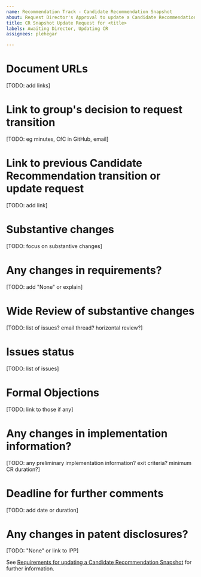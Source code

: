 ```yaml
---
name: Recommendation Track - Candidate Recommendation Snapshot
about: Request Director's Approval to update a Candidate Recommendation with a CR Snapshot (Candidate Recommendation Snapshot or Draft -> Candidate Recommendation Snapshot)
title: CR Snapshot Update Request for <title>
labels: Awaiting Director, Updating CR
assignees: plehegar

---
```


# Document URLs
[TODO: add links]

# Link to group's decision to request transition
[TODO: eg minutes, CfC in GitHub, email]

# Link to previous Candidate Recommendation transition or update request
[TODO: add link]

# Substantive changes
[TODO: focus on substantive changes]

# Any changes in requirements?
[TODO: add "None" or explain]

# Wide Review of substantive changes
[TODO: list of issues? email thread? horizontal review?]

# Issues status
[TODO: list of issues]

# Formal Objections
[TODO: link to those if any]

# Any changes in implementation information?
[TODO: any preliminary implementation information? exit criteria? minimum CR duration?]

# Deadline for further comments
[TODO: add date or duration]

# Any changes in patent disclosures?
[TODO: "None" or link to IPP]

See [Requirements for updating a Candidate Recommendation Snapshot](https://www.w3.org/Guide/transitions?profile=CR&cr=snapshot) for further information.

